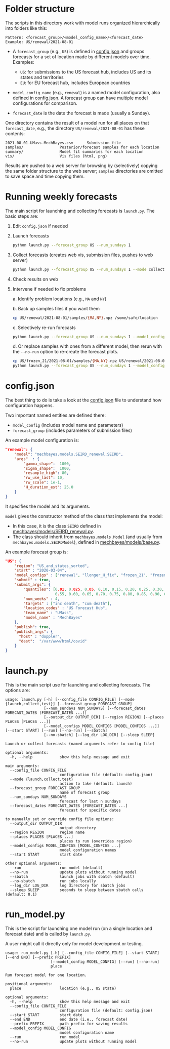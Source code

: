# Folder structure

The scripts in this directory work with model runs organized hierarchically 
into folders like this:

~~~ text
Pattern: <forecast_group>/<model_config_name>/<forecast_date>
Example: US/renewal/2021-08-01
~~~

* A `forecast_group` (e.g., `US`) is defined in [config.json]() and groups
  forecasts for a set of location made by different models over time. Examples:
  * `US`: for submissions to the US forecast hub, includes US and its states and territories
  * `EU`: for EU forecast hub, includes European countries 

* `model_config_name` (e.g., `renewal`) is a named model configuration, also defined 
  in [config.json](). A forecast group can have multiple model configurations for
   comparison.

* `forecast_date` is the date the forecast is made (usually a Sunday).

One directory contains the result of a model run for all places on that
`forecast_date`, e.g., the directory `US/renewal/2021-08-01` has these contents:

~~~~ text
2021-08-01-UMass-MechBayes.csv	    Submission file
samples/			    Posterior/forecast samples for each location
summary/			    Model fit summaries for each location
vis/				    Vis files (html, png)
~~~~

Results are pushed to a web server for browsing by (selectively) copying the 
same folder structure to the web server; `samples` directories are omitted 
to save space and time copying them. 

# Running weekly forecasts

The main script for launching and collecting forecasts is `launch.py`. The basic steps are:

1. Edit `config.json` if needed

2. Launch forecasts

    ~~~ bash
    python launch.py --forecast_group US --num_sundays 1
    ~~~

3. Collect forecasts (creates web vis, submission files, pushes to web server)

    ~~~ bash
    python launch.py --forecast_group US --num_sundays 1 --mode collect
    ~~~

4. Check results on web

5. Intervene if needed to fix problems

    a. Identify problem locations (e.g., `MA` and `NY`)
    
    b. Back up samples files if you want them
    ~~~ bash
    cp US/renewal/2021-08-01/samples/{MA,NY}.npz /some/safe/location
    ~~~

    c. Selectively re-run forecasts
    ~~~ bash
    python launch.py --forecast_group US --num_sundays 1 --model_config_name renewal --places MA NY
    ~~~

    d. Or replace samples with ones from a different model, then rerun with the `--no-run` option to re-create the forecast plots.
    ~~~ bash
    cp US/frozen_21/2021-08-01/samples/{MA,NY}.npz US/renewal/2021-08-01/samples/
    python launch.py --forecast_group US --num_sundays 1 --model_config_name renewal --places MA NY --no-run    
    ~~~
    
   

# config.json

The best thing to do is take a look at the [config.json]() file to understand how configuration happens.

Two important named entities are defined there:
* `model_config` (includes model name and parameters)
* `forecast_group` (includes parameters of submission files)

An example model configuration is:

~~~ json
"renewal": {
    "model": "mechbayes.models.SEIRD_renewal.SEIRD",
    "args"  : {
        "gamma_shape":  1000,
        "sigma_shape":  1000,
        "resample_high": 80,
        "rw_use_last": 10,
        "rw_scale": 1e-1,
        "H_duration_est": 25.0
    }
}
~~~~

It specifies the model and its arguments. 

`model` gives the constructor method of the class that implements the model:
* In this case, it is the class `SEIRD` defined in [mechbayes/models/SEIRD_renewal.py](../mechbayes/models/SEIRD_renewal.py).
* The class should inherit from `mechbayes.models.Model` (and usually from `mechbayes.models.SEIRDModel`), defined in [mechbayes/models/base.py](../mechbayes/models/base.py).


An example forecast group is:

~~~ json
"US": {
    "region": "US_and_states_sorted",
    "start" : "2020-03-04",
    "model_configs" : ["renewal", "llonger_H_fix", "frozen_21", "frozen_28"],
    "submit" : true,
    "submit_args": {
        "quantiles": [0.01, 0.025, 0.05, 0.10, 0.15, 0.20, 0.25, 0.30, 0.35, 0.45, 0.50,
                      0.55, 0.60, 0.65, 0.70, 0.75, 0.80, 0.85, 0.90, 0.95, 0.975, 0.99],
        "num_weeks" : 4,
        "targets" : ["inc death", "cum death"],
        "location_codes" : "US Forecast Hub",
        "team_name" : "UMass",
        "model_name" : "MechBayes"
    },
    "publish": true,
    "publish_args": {
      "host" : "doppler",
      "dest":  "/var/www/html/covid"
    }
}
~~~


# launch.py

This is the main script use for launching and collecting forecasts. The options are:

~~~ text
usage: launch.py [-h] [--config_file CONFIG_FILE] [--mode {launch,collect,test}] [--forecast_group FORECAST_GROUP]
                 [--num_sundays NUM_SUNDAYS] [--forecast_dates FORECAST_DATES [FORECAST_DATES ...]]
                 [--output_dir OUTPUT_DIR] [--region REGION] [--places PLACES [PLACES ...]]
                 [--model_configs MODEL_CONFIGS [MODEL_CONFIGS ...]] [--start START] [--run] [--no-run] [--sbatch]
                 [--no-sbatch] [--log_dir LOG_DIR] [--sleep SLEEP]

Launch or collect forecasts (named arguments refer to config file)

optional arguments:
  -h, --help            show this help message and exit

main arguments:
  --config_file CONFIG_FILE
                        configuration file (default: config.json)
  --mode {launch,collect,test}
                        action to take (default: launch)
  --forecast_group FORECAST_GROUP
                        name of forecast group
  --num_sundays NUM_SUNDAYS
                        forecast for last n sundays
  --forecast_dates FORECAST_DATES [FORECAST_DATES ...]
                        forecast for specific dates

to manually set or override config file options:
  --output_dir OUTPUT_DIR
                        output directory
  --region REGION       region name
  --places PLACES [PLACES ...]
                        places to run (overrides region)
  --model_configs MODEL_CONFIGS [MODEL_CONFIGS ...]
                        model configuration names
  --start START         start date

other optional arguments:
  --run                 run model (default)
  --no-run              update plots without running model
  --sbatch              launch jobs with sbatch (default)
  --no-sbatch           run jobs locally
  --log_dir LOG_DIR     log directory for sbatch jobs
  --sleep SLEEP         seconds to sleep between sbatch calls (default: 0.1)
~~~
  
# run_model.py

This is the script for launching one model run (on a single location and forecast date)
and is called by `launch.py`.

A user might call it directly only for model development or testing.

~~~ text
usage: run_model.py [-h] [--config_file CONFIG_FILE] [--start START] [--end END] [--prefix PREFIX]
                    [--model_config MODEL_CONFIG] [--run] [--no-run]
                    place

Run forecast model for one location.

positional arguments:
  place                 location (e.g., US state)

optional arguments:
  -h, --help            show this help message and exit
  --config_file CONFIG_FILE
                        configuration file (default: config.json)
  --start START         start date
  --end END             end date (i.e., forecast date)
  --prefix PREFIX       path prefix for saving results
  --model_config MODEL_CONFIG
                        model configuration name
  --run                 run model
  --no-run              update plots without running model
~~~



